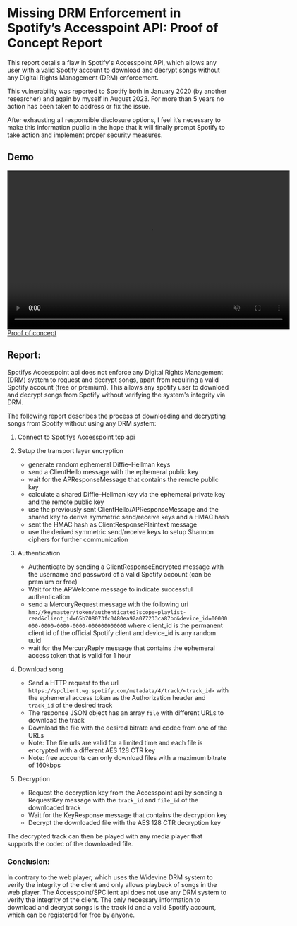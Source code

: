 # Missing DRM Enforcement in Spotify’s Accesspoint API: Proof of Concept Report

This report details a flaw in Spotify's Accesspoint API, which allows any user with a valid Spotify account to download and decrypt songs without any Digital Rights Management (DRM) enforcement.

This vulnerability was reported to Spotify both in January 2020 (by another researcher) and again by myself in August 2023. For more than 5 years no action has been taken to address or fix the issue.

After exhausting all responsible disclosure options, I feel it’s necessary to make this information public in the hope that it will finally prompt Spotify to take action and implement proper security measures.

## Demo

<video src="./out.mp4" width="640" height="360" controls muted="false">
</video

## [Proof of concept](./src/examples/download.ts)

## Report:

Spotifys Accesspoint api does not enforce any Digital Rights Management (DRM) system to request and decrypt songs, apart from requiring a valid Spotify account (free or premium).
This allows any spotify user to download and decrypt songs from Spotify without verifying the system's integrity via DRM.

The following report describes the process of downloading and decrypting songs from Spotify without using any DRM system:

1.  Connect to Spotifys Accesspoint tcp api
2.  Setup the transport layer encryption

    - generate random ephemeral Diffie–Hellman keys
    - send a ClientHello message with the ephemeral public key
    - wait for the APResponseMessage that contains the remote public key
    - calculate a shared Diffie–Hellman key via the ephemeral private key and the remote public key
    - use the previously sent ClientHello/APResponseMessage and the shared key to derive symmetric send/receive keys and a HMAC hash
    - sent the HMAC hash as ClientResponsePlaintext message
    - use the derived symmetric send/receive keys to setup Shannon ciphers for further communication

3.  Authentication

    - Authenticate by sending a ClientResponseEncrypted message with the username and password of a valid Spotify account (can be premium or free)
    - Wait for the APWelcome message to indicate successful authentication
    - send a MercuryRequest message with the following uri `hm://keymaster/token/authenticated?scope=playlist-read&client_id=65b708073fc0480ea92a077233ca87bd&device_id=00000000-0000-0000-0000-000000000000` where client_id is the permanent client id of the official Spotify client and device_id is any random uuid
    - wait for the MercuryReply message that contains the ephemeral access token that is valid for 1 hour

4.  Download song

    - Send a HTTP request to the url `https://spclient.wg.spotify.com/metadata/4/track/<track_id>` with the ephemeral access token as the Authorization header and `track_id` of the desired track
    - The response JSON object has an array `file` with different URLs to download the track
    - Download the file with the desired bitrate and codec from one of the URLs
    - Note: The file urls are valid for a limited time and each file is encrypted with a different AES 128 CTR key
    - Note: free accounts can only download files with a maximum bitrate of 160kbps

5.  Decryption

    - Request the decryption key from the Accesspoint api by sending a RequestKey message with the `track_id` and `file_id` of the downloaded track
    - Wait for the KeyResponse message that contains the decryption key
    - Decrypt the downloaded file with the AES 128 CTR decryption key

The decrypted track can then be played with any media player that supports the codec of the downloaded file.

### Conclusion:

In contrary to the web player, which uses the Widevine DRM system to verify the integrity of the client and only allows playback of songs in the web player.
The Accesspoint/SPClient api does not use any DRM system to verify the integrity of the client.
The only necessary information to download and decrypt songs is the track id and a valid Spotify account, which can be registered for free by anyone.
